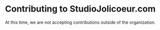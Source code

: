 # Contributing to StudioJolicoeur.com

At this time, we are not accepting contributions outside of the organization.
